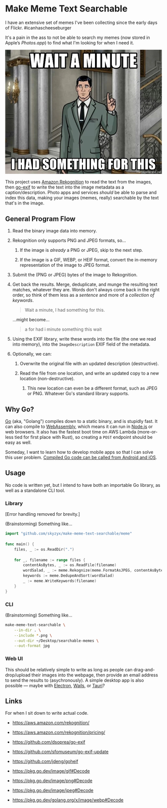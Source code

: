 # Make Meme Text Searchable

I have an extensive set of memes I've been collecting since the early days of Flickr. #icanhascheeseburger

It's a pain in the ass to not be able to search my memes (now stored in Apple’s _Photos.app_) to find what I'm looking for when I need it.

<div align="center"><img src="images/had-something2.jpg" alt="I had something for this."></div>

This project uses [Amazon Rekognition] to read the text from the images, then [go-exif](https://github.com/dsoprea/go-exif) to write the text into the image metadata as a caption/description. Photo apps and services _should_ be able to parse and index this data, making your images (memes, really) searchable by the text that's in the image.

## General Program Flow

1. Read the binary image data into memory.

1. Rekognition only supports PNG and JPEG formats, so…

    1. If the image is _already_ a PNG or JPEG, skip to the next step.

    1. If the image is a GIF, WEBP, or HEIF format, convert the in-memory representation of the image to JPEG format.

1. Submit the (PNG or JPEG) bytes of the image to Rekognition.

1. Get back the results. Merge, deduplicate, and munge the resulting text matches, whatever they are. Words don't always come back in the right order, so think of them less as a _sentence_ and more of a _collection of keywords_.

    > Wait a minute, I had something for this.

    …might become…

    > a for had i minute something this wait

1. Using the EXIF library, write these words into the file (the one we read into memory), into the `ImageDescription` EXIF field of the metadata.

1. Optionally, we can:

    1. Overwrite the original file with an updated description (destructive).

    1. Read the file from one location, and write an updated copy to a new location (non-destructive).

        1. This new location can even be a different format, such as JPEG or PNG. Whatever Go's standard library supports.

## Why Go?

[Go] (aka, "Golang") compiles down to a static binary, and is stupidly fast. It can also compile to [WebAssembly], which means it can run in [Node.js] or web browsers. It also has the fastest boot time on AWS Lambda (more-or-less tied for first place with Rust), so creating a `POST` endpoint should be easy as well.

Someday, I want to learn how to develop mobile apps so that I can solve this user problem. [Compiled Go code can be called from Android and iOS](https://github.com/golang/go/wiki/Mobile).

## Usage

No code is written yet, but I intend to have both an importable Go library, as well as a standalone CLI tool.

### Library

[Error handling removed for brevity.]

(Brainstorming) Something like…

```go
import "github.com/skyzyx/make-meme-text-searchable/meme"

func main() {
    files, _ := os.ReadDir(".")

    for _, filename := range files {
        contentAsBytes, _ := os.ReadFile(filename)
        wordSalad, _ := meme.Rekognize(meme.FormatAsJPEG, contentAsBytes)
        keywords := meme.DedupeAndSort(wordSalad)
        _ := meme.WriteKeywords(filename)
    }
}
```

### CLI

(Brainstorming) Something like…

```bash
make-meme-text-searchable \
    --in-dir . \
    --include *.png \
    --out-dir ~/Desktop/searchable-memes \
    --out-format jpg
```

### Web UI

This should be relatively simple to write as long as people can drag-and-drop/upload their images into the webpage, then provide an email address to send the results to (asychronously). A simple desktop app is also possible — maybe with [Electron](https://www.electronjs.org), [Wails](https://wails.io), or [Tauri](https://tauri.studio)?

## Links

For when I sit down to write actual code.

* <https://aws.amazon.com/rekognition/>
* <https://aws.amazon.com/rekognition/pricing/>
* <https://github.com/dsoprea/go-exif>
* <https://github.com/sfomuseum/go-exif-update>
* <https://github.com/jdeng/goheif>
* <https://pkg.go.dev/image/gif#Decode>
* <https://pkg.go.dev/image/png#Decode>
* <https://pkg.go.dev/image/jpeg#Decode>
* <https://pkg.go.dev/golang.org/x/image/webp#Decode>

  [Amazon Rekognition]: https://aws.amazon.com/rekognition/
  [Go]: https://go.dev
  [Node.js]: https://nodejs.org
  [WebAssembly]: https://webassembly.org

